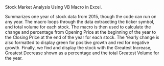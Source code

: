 Stock Market Analysis Using VB Macro in Excel.

Summarizes one year of stock data from 2015, though the code can run on any year.  The macro loops through the data extraxcting the ticker symbol, and total volume for each stock.  The macro is then used to calculate the change and percentage from Opening Price at the beginning of the year to the Closing Price at the end of the year for each stock.  The Yearly change is also formatted to display green for positive growth and red for negative growth.  Finally, we find and display the stock with the Greatest Increase, Greatest Decrease shown as a percentage and the total Greatest Volume for the year.


